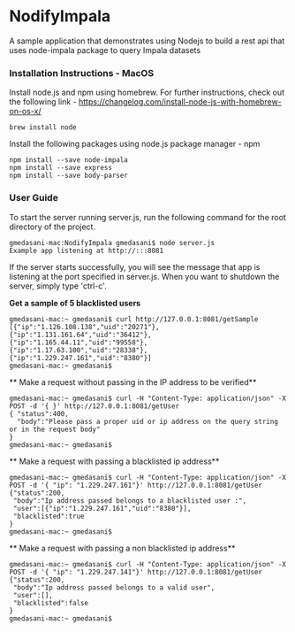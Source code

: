 # NodifyImpala
A sample application that demonstrates using Nodejs to build a rest api that uses node-impala package to query Impala datasets


### Installation Instructions - MacOS

Install node.js and npm using homebrew. For further instructions, check out the following link - https://changelog.com/install-node-js-with-homebrew-on-os-x/

```
brew install node
```

Install the following packages using node.js package manager - npm

```
npm install --save node-impala
npm install --save express
npm install --save body-parser
```

### User Guide

To start the server running server.js, run the following command for the root directory of the project.
```
gmedasani-mac:NodifyImpala gmedasani$ node server.js
Example app listening at http://:::8081
```

If the server starts successfully, you will see the message that app is listening at the port specified in server.js. When you want to shutdown the server, simply type 'ctrl-c'.

**Get a sample of 5 blacklisted users**
```
gmedasani-mac:~ gmedasani$ curl http://127.0.0.1:8081/getSample
[{"ip":"1.126.108.138","uid":"20271"},
{"ip":"1.131.161.64","uid":"36412"},
{"ip":"1.165.44.11","uid":"99558"},
{"ip":"1.17.63.100","uid":"28338"},
{"ip":"1.229.247.161","uid":"8380"}]
gmedasani-mac:~ gmedasani$
```

** Make a request without passing in the IP address to be verified**
```
gmedasani-mac:~ gmedasani$ curl -H "Content-Type: application/json" -X POST -d '{ }' http://127.0.0.1:8081/getUser
{ "status":400,
  "body":"Please pass a proper uid or ip address on the query string or in the request body"
}
gmedasani-mac:~ gmedasani$
```

** Make a request with passing a blacklisted ip address**
```
gmedasani-mac:~ gmedasani$ curl -H "Content-Type: application/json" -X POST -d '{ "ip": "1.229.247.161"}' http://127.0.0.1:8081/getUser
{"status":200,
 "body":"Ip address passed belongs to a blacklisted user :",
 "user":[{"ip":"1.229.247.161","uid":"8380"}],
 "blacklisted":true
}
gmedasani-mac:~ gmedasani$
```

** Make a request with passing a non blacklisted ip address**
```
gmedasani-mac:~ gmedasani$ curl -H "Content-Type: application/json" -X POST -d '{ "ip": "1.229.247.141"}' http://127.0.0.1:8081/getUser
{"status":200,
 "body":"Ip address passed belongs to a valid user",
 "user":[],
 "blacklisted":false
}
gmedasani-mac:~ gmedasani$
```